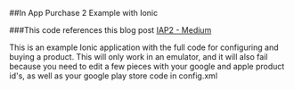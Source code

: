 ##In App Purchase 2 Example with Ionic

###This code references this blog post [IAP2 - Medium](https://medium.com/p/810c8089010)


This is an example Ionic application with the full code for configuring and buying a product.
  This will only work in an emulator, and it will also fail because you need to edit a few pieces with
  your google and apple product id's, as well as your google play store code in config.xml</p>
